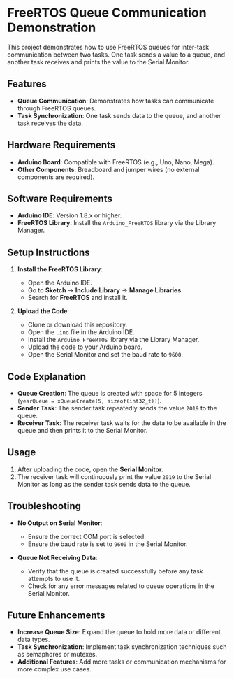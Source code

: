 # FreeRTOS Queue Communication Demonstration

This project demonstrates how to use FreeRTOS queues for inter-task communication between two tasks. One task sends a value to a queue, and another task receives and prints the value to the Serial Monitor.

## Features

- **Queue Communication**: Demonstrates how tasks can communicate through FreeRTOS queues.
- **Task Synchronization**: One task sends data to the queue, and another task receives the data.
  
## Hardware Requirements

- **Arduino Board**: Compatible with FreeRTOS (e.g., Uno, Nano, Mega).
- **Other Components**: Breadboard and jumper wires (no external components are required).

## Software Requirements

- **Arduino IDE**: Version 1.8.x or higher.
- **FreeRTOS Library**: Install the `Arduino_FreeRTOS` library via the Library Manager.

## Setup Instructions

1. **Install the FreeRTOS Library**:
   - Open the Arduino IDE.
   - Go to **Sketch** -> **Include Library** -> **Manage Libraries**.
   - Search for **FreeRTOS** and install it.

2. **Upload the Code**:
   - Clone or download this repository.
   - Open the `.ino` file in the Arduino IDE.
   - Install the `Arduino_FreeRTOS` library via the Library Manager.
   - Upload the code to your Arduino board.
   - Open the Serial Monitor and set the baud rate to `9600`.

## Code Explanation

- **Queue Creation**: The queue is created with space for 5 integers (`yearQueue = xQueueCreate(5, sizeof(int32_t))`).
- **Sender Task**: The sender task repeatedly sends the value `2019` to the queue.
- **Receiver Task**: The receiver task waits for the data to be available in the queue and then prints it to the Serial Monitor.

## Usage

1. After uploading the code, open the **Serial Monitor**.
2. The receiver task will continuously print the value `2019` to the Serial Monitor as long as the sender task sends data to the queue.

## Troubleshooting

- **No Output on Serial Monitor**:
  - Ensure the correct COM port is selected.
  - Ensure the baud rate is set to `9600` in the Serial Monitor.
  
- **Queue Not Receiving Data**:
  - Verify that the queue is created successfully before any task attempts to use it.
  - Check for any error messages related to queue operations in the Serial Monitor.

## Future Enhancements

- **Increase Queue Size**: Expand the queue to hold more data or different data types.
- **Task Synchronization**: Implement task synchronization techniques such as semaphores or mutexes.
- **Additional Features**: Add more tasks or communication mechanisms for more complex use cases.


